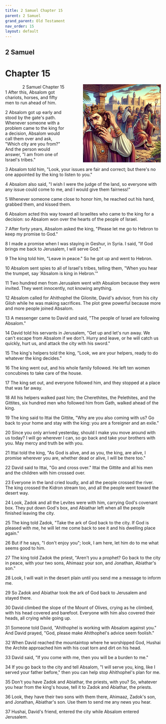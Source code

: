 ```yaml
---
title: 2 Samuel Chapter 15
parent: 2 Samuel
grand_parent: Old Testament
nav_order: 15
layout: default
---
```


## 2 Samuel

# Chapter 15

<div style="clear: both; text-align: right;">
    <img src="/assets/Image/2 Samuel/500/15.jpg" alt="2 Samuel Chapter 15" class="chapter-image" style="max-width: 50%; height: auto; float: right; margin: 0 0 10px 10px; padding-left: 10%;">
    <figcaption style="font-size: 14px;">2 Samuel Chapter 15</figcaption>
</div>
1 After this, Absalom got chariots, horses, and fifty men to run ahead of him.

2 Absalom got up early and stood by the gate's path. Whenever someone with a problem came to the king for a decision, Absalom would call them over and ask, "Which city are you from?" And the person would answer, "I am from one of Israel's tribes."

3 Absalom told him, "Look, your issues are fair and correct; but there's no one appointed by the king to listen to you."

4 Absalom also said, "I wish I were the judge of the land, so everyone with any issue could come to me, and I would give them fairness!"

5 Whenever someone came close to honor him, he reached out his hand, grabbed them, and kissed them.

6 Absalom acted this way toward all Israelites who came to the king for a decision: so Absalom won over the hearts of the people of Israel.

7 After forty years, Absalom asked the king, "Please let me go to Hebron to keep my promise to God."

8 I made a promise when I was staying in Geshur, in Syria. I said, "If God brings me back to Jerusalem, I will serve God."

9 The king told him, "Leave in peace." So he got up and went to Hebron.

10 Absalom sent spies to all of Israel's tribes, telling them, "When you hear the trumpet, say 'Absalom is king in Hebron.'"

11 Two hundred men from Jerusalem went with Absalom because they were invited. They went innocently, not knowing anything.

12 Absalom called for Ahithophel the Gilonite, David's advisor, from his city Giloh while he was making sacrifices. The plot grew powerful because more and more people joined Absalom.

13 A messenger came to David and said, "The people of Israel are following Absalom."

14 David told his servants in Jerusalem, "Get up and let's run away. We can't escape from Absalom if we don't. Hurry and leave, or he will catch us quickly, hurt us, and attack the city with his sword."

15 The king's helpers told the king, "Look, we are your helpers, ready to do whatever the king decides."

16 The king went out, and his whole family followed. He left ten women concubines to take care of the house.

17 The king set out, and everyone followed him, and they stopped at a place that was far away.

18 All his helpers walked past him; the Cherethites, the Pelethites, and the Gittites, six hundred men who followed him from Gath, walked ahead of the king.

19 The king said to Ittai the Gittite, "Why are you also coming with us? Go back to your home and stay with the king: you are a foreigner and an exile."

20 Since you only arrived yesterday, should I make you move around with us today? I will go wherever I can, so go back and take your brothers with you. May mercy and truth be with you.

21 Ittai told the king, "As God is alive, and as you, the king, are alive, I promise wherever you are, whether dead or alive, I will be there too."

22 David said to Ittai, "Go and cross over." Ittai the Gittite and all his men and the children with him crossed over.

23 Everyone in the land cried loudly, and all the people crossed the river. The king crossed the Kidron stream too, and all the people went toward the desert way.

24 Look, Zadok and all the Levites were with him, carrying God's covenant box. They put down God's box, and Abiathar left when all the people finished leaving the city.

25 The king told Zadok, "Take the ark of God back to the city. If God is pleased with me, he will let me come back to see it and his dwelling place again."

26 But if he says, "I don't enjoy you"; look, I am here, let him do to me what seems good to him.

27 The king told Zadok the priest, "Aren't you a prophet? Go back to the city in peace, with your two sons, Ahimaaz your son, and Jonathan, Abiathar's son."

28 Look, I will wait in the desert plain until you send me a message to inform me.

29 So Zadok and Abiathar took the ark of God back to Jerusalem and stayed there.

30 David climbed the slope of the Mount of Olives, crying as he climbed, with his head covered and barefoot. Everyone with him also covered their heads, all crying while going up.

31 Someone told David, "Ahithophel is working with Absalom against you." And David prayed, "God, please make Ahithophel's advice seem foolish."

32 When David reached the mountaintop where he worshipped God, Hushai the Archite approached him with his coat torn and dirt on his head.

33 David said, "If you come with me, then you will be a burden to me."

34 If you go back to the city and tell Absalom, "I will serve you, king, like I served your father before," then you can help stop Ahithophel's plan for me.

35 Don't you have Zadok and Abiathar, the priests, with you? So, whatever you hear from the king's house, tell it to Zadok and Abiathar, the priests.

36 Look, they have their two sons with them there, Ahimaaz, Zadok's son, and Jonathan, Abiathar's son. Use them to send me any news you hear.

37 Hushai, David's friend, entered the city while Absalom entered Jerusalem.


